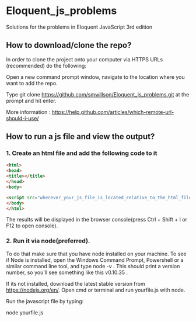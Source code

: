# Eloquent_js_problems
Solutions for the problems in Eloquent JavaScript 3rd edition

## How to download/clone the repo?
In order to clone the project onto your computer via HTTPS URLs (recommended) do the following:

Open a new command prompt window, navigate to the location where you want to add the repo.

Type git clone https://github.com/smwillson/Eloquent_js_problems.git at the prompt and hit enter.

More information : https://help.github.com/articles/which-remote-url-should-i-use/


## How to run a js file and view the output?

### 1. Create an html file and add the following code to it
```html
<html>
<head>
<title></title>
</head>
<body>

<script src="wherever_your_js_file_is_located_relative_to_the_html_file"></script>
</body>
</html>
```
The results will be displayed in the browser console(press Ctrl + Shift + I or F12 to open console).

### 2. Run it via node(preferred). 
To do that make sure that you have node installed on your machine. To see if Node is installed, open the Windows Command Prompt, Powershell or a similar command line tool, and type node -v . This should print a version number, so you'll see something like this v0.10.35 .

If its not installed, download the latest stable version from https://nodejs.org/en/.
Open cmd or terminal and run yourfile.js with node.

Run the javascript file by typing:

node yourfile.js
